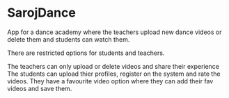 # SarojDance
App for a dance academy where the teachers upload new dance videos or delete them and students can watch them.

There are restricted options for students and teachers.

The teachers can only upload or delete videos and share their experience
The students can upload thier profiles, register on the system and rate the videos. They have a favourite video option where they can add their fav videos and save them.
